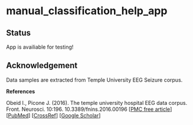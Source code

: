 # manual_classification_help_app

## Status

App is availiable for testing!

## Acknowledgement
Data samples are extracted from Temple University EEG Seizure corpus.

**References**

Obeid I., Picone J. (2016). The temple university hospital EEG data corpus. Front. Neurosci. 10:196. 10.3389/fnins.2016.00196 [[PMC free article](https://www.ncbi.nlm.nih.gov/pmc/articles/PMC4865520/)] [[PubMed](https://pubmed.ncbi.nlm.nih.gov/27242402/)] [[CrossRef](https://www.frontiersin.org/articles/10.3389/fnins.2016.00196/full)] [[Google Scholar](https://scholar.google.com/scholar_lookup?journal=Front.+Neurosci.&title=The+temple+university+hospital+EEG+data+corpus&author=I.+Obeid&author=J.+Picone&volume=10&publication_year=2016&pages=196&pmid=27242402&doi=10.3389/fnins.2016.00196&)]
